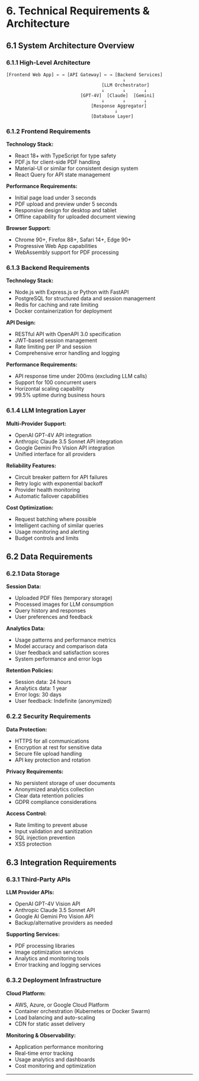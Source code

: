 # 6. Technical Requirements & Architecture

## 6.1 System Architecture Overview

### 6.1.1 High-Level Architecture
```
[Frontend Web App] ← → [API Gateway] ← → [Backend Services]
                                            ↓
                                    [LLM Orchestrator]
                                    ↓       ↓       ↓
                            [GPT-4V]  [Claude]  [Gemini]
                                    ↓       ↓       ↓
                                [Response Aggregator]
                                         ↓
                                [Database Layer]
```

### 6.1.2 Frontend Requirements
**Technology Stack:**
- React 18+ with TypeScript for type safety
- PDF.js for client-side PDF handling
- Material-UI or similar for consistent design system
- React Query for API state management

**Performance Requirements:**
- Initial page load under 3 seconds
- PDF upload and preview under 5 seconds
- Responsive design for desktop and tablet
- Offline capability for uploaded document viewing

**Browser Support:**
- Chrome 90+, Firefox 88+, Safari 14+, Edge 90+
- Progressive Web App capabilities
- WebAssembly support for PDF processing

### 6.1.3 Backend Requirements
**Technology Stack:**
- Node.js with Express.js or Python with FastAPI
- PostgreSQL for structured data and session management
- Redis for caching and rate limiting
- Docker containerization for deployment

**API Design:**
- RESTful API with OpenAPI 3.0 specification
- JWT-based session management
- Rate limiting per IP and session
- Comprehensive error handling and logging

**Performance Requirements:**
- API response time under 200ms (excluding LLM calls)
- Support for 100 concurrent users
- Horizontal scaling capability
- 99.5% uptime during business hours

### 6.1.4 LLM Integration Layer
**Multi-Provider Support:**
- OpenAI GPT-4V API integration
- Anthropic Claude 3.5 Sonnet API integration
- Google Gemini Pro Vision API integration
- Unified interface for all providers

**Reliability Features:**
- Circuit breaker pattern for API failures
- Retry logic with exponential backoff
- Provider health monitoring
- Automatic failover capabilities

**Cost Optimization:**
- Request batching where possible
- Intelligent caching of similar queries
- Usage monitoring and alerting
- Budget controls and limits

## 6.2 Data Requirements

### 6.2.1 Data Storage
**Session Data:**
- Uploaded PDF files (temporary storage)
- Processed images for LLM consumption
- Query history and responses
- User preferences and feedback

**Analytics Data:**
- Usage patterns and performance metrics
- Model accuracy and comparison data
- User feedback and satisfaction scores
- System performance and error logs

**Retention Policies:**
- Session data: 24 hours
- Analytics data: 1 year
- Error logs: 30 days
- User feedback: Indefinite (anonymized)

### 6.2.2 Security Requirements
**Data Protection:**
- HTTPS for all communications
- Encryption at rest for sensitive data
- Secure file upload handling
- API key protection and rotation

**Privacy Requirements:**
- No persistent storage of user documents
- Anonymized analytics collection
- Clear data retention policies
- GDPR compliance considerations

**Access Control:**
- Rate limiting to prevent abuse
- Input validation and sanitization
- SQL injection prevention
- XSS protection

## 6.3 Integration Requirements

### 6.3.1 Third-Party APIs
**LLM Provider APIs:**
- OpenAI GPT-4V Vision API
- Anthropic Claude 3.5 Sonnet API
- Google AI Gemini Pro Vision API
- Backup/alternative providers as needed

**Supporting Services:**
- PDF processing libraries
- Image optimization services
- Analytics and monitoring tools
- Error tracking and logging services

### 6.3.2 Deployment Infrastructure
**Cloud Platform:**
- AWS, Azure, or Google Cloud Platform
- Container orchestration (Kubernetes or Docker Swarm)
- Load balancing and auto-scaling
- CDN for static asset delivery

**Monitoring & Observability:**
- Application performance monitoring
- Real-time error tracking
- Usage analytics and dashboards
- Cost monitoring and optimization

---
